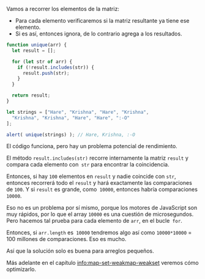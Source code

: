 Vamos a recorrer los elementos de la matriz:
- Para cada elemento verificaremos si la matriz resultante ya tiene ese elemento.
- Si es así, entonces ignora, de lo contrario agrega a los resultados.

```js run
function unique(arr) {
  let result = [];

  for (let str of arr) {
    if (!result.includes(str)) {
      result.push(str);
    }
  }

  return result;
}

let strings = ["Hare", "Krishna", "Hare", "Krishna",
  "Krishna", "Krishna", "Hare", "Hare", ":-O"
];

alert( unique(strings) ); // Hare, Krishna, :-O
```

El código funciona, pero hay un problema potencial de rendimiento.

El método `result.includes(str)` recorre internamente la matriz `result` y compara cada elemento con` str` para encontrar la coincidencia.

Entonces, si hay `100` elementos en `result` y nadie coincide con `str`, entonces recorrerá todo el `result` y hará exactamente las comparaciones de `100`. Y si `result` es grande, como` 10000`, entonces habría comparaciones `10000`.

Eso no es un problema por sí mismo, porque los motores de JavaScript son muy rápidos, por lo que el array `10000` es una cuestión de microsegundos.
Pero hacemos tal prueba para cada elemento de `arr`, en el bucle` for`.

Entonces, si `arr.length` es` 10000` tendremos algo así como `10000*10000` = 100 millones de comparaciones. Eso es mucho.

Así que la solución solo es buena para arreglos pequeños.

Más adelante en el capítulo <info:map-set-weakmap-weakset> veremos cómo optimizarlo.
